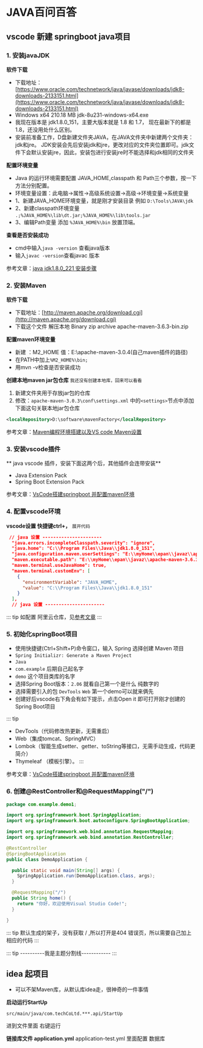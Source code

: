# JAVA百问百答

## vscode 新建 springboot java项目

### 1. 安装javaJDK

**软件下载** 
* 下载地址： [https://www.oracle.com/technetwork/java/javase/downloads/jdk8-downloads-2133151.html](https://www.oracle.com/technetwork/java/javase/downloads/jdk8-downloads-2133151.html)
* Windows x64	210.18 MB  	jdk-8u231-windows-x64.exe
* 我现在版本是 jdk1.8.0_151，主要大版本就是 1.8 和 1.7， 现在最新下的都是1.8，还没用处什么区别。
* 安装前准备工作，D盘新建文件夹JAVA，在JAVA文件夹中新建两个文件夹：jdk和jre。 JDK安装会先后安装jdk和jre，更改对应的文件夹位置即可。jdk文件下会默认安装jre，因此，安装包进行安装jre时不能选择和jdk相同的文件夹

**配置环境变量**

* Java 的运行环境需要配置 JAVA_HOME,classpath 和 Path三个参数，按一下方法分别配置。
* 环境变量设置：此电脑->属性->高级系统设置->高级->环境变量->系统变量
* 1、新建JAVA_HOME环境变量，就是刚才安装目录 例如 `D:\Tools\JAVA\jdk`
* 2、新建classpath环境变量 `.;%JAVA_HOME%\lib\dt.jar;%JAVA_HOME%\lib\tools.jar`
* 3、编辑Path变量 添加 `%JAVA_HOME%\bin` 放置顶端。

**查看是否安装成功**

* cmd中输入`java -version` 查看java版本
* 输入`javac -version`查看javac 版本

参考文章：[java jdk1.8.0_221 安装步骤](https://blog.csdn.net/u010058695/article/details/100983213)

### 2. 安装Maven

**软件下载**

* 下载地址：[http://maven.apache.org/download.cgi](http://maven.apache.org/download.cgi)
* 下载这个文件 解压本地 Binary zip archive	apache-maven-3.6.3-bin.zip

**配置maven环境变量**

* 新建 ：M2_HOME   值：E:\apache-maven-3.0.4(自己maven插件的路径)
* 在PATH中加上`%M2_HOME%\bin;`
* 用mvn -v检查是否安装成功

**创建本地maven jar包仓库** 
`我还没有创建本地库，回来可以看看`

1. 新建文件夹用于存放jar包的仓库
2. 修改：`apache-maven-3.0.3\conf\settings.xml` 中的`<settings>`节点中添加下面这句关联本地jar包仓库

```xml
<localRepository>D:\software\mavenFactory</localRepository>
```


参考文章：[Maven编程环境搭建以及VS code Maven设置](https://blog.csdn.net/jzlswc_7620255/article/details/94590020)
### 3. 安装vscode插件

** java vscode 插件，安装下面这两个后，其他插件会连带安装**

* Java Extension Pack
* Spring Boot Extension Pack

参考文章：[VsCode搭建springboot 并配置maven环境](https://blog.csdn.net/zhanaolu4821/article/details/84873312)
### 4. 配置vscode环境

**vscode设置 快捷键ctrl+，** `展开代码`
```json
 // java 设置 ----------------------
  "java.errors.incompleteClasspath.severity": "ignore",
  "java.home": "C:\\Program Files\\Java\\jdk1.8.0_151",
  "java.configuration.maven.userSettings": "E:\\myHome\\epan\\javaz\\apache-maven-3.6.3\\conf\\settings.xml",
  "maven.executable.path": "E:\\myHome\\epan\\javaz\\apache-maven-3.6.3\\bin\\mvn.cmd",
  "maven.terminal.useJavaHome": true,
  "maven.terminal.customEnv": [
    {
      "environmentVariable": "JAVA_HOME",
      "value": "C:\\Program Files\\Java\\jdk1.8.0_151"
    }
  ],
  // java 设置 ----------------------
```

::: tip
如配置 阿里云仓库，见[参考文章](https://blog.csdn.net/zhanaolu4821/article/details/84873312)
:::

### 5. 初始化springBoot项目

* 使用快捷键(Ctrl+Shift+P)命令窗口，输入 Spring 选择创建 Maven 项目
* `Spring Initializr: Generate a Maven Project`
* `Java`
* `com.example` 后期自己起名字
* `demo` 这个项目类库的名字
* 选择Spring Boot版本：`2.06` 就看自己第一个是什么 纯数字的
* 选择需要引入的包 `DevTools` `Web` 第一个demo可以就来俩先
* 创建好后vscode右下角会有如下提示，点击Open it 即可打开刚才创建的Spring Boot项目

::: tip
* DevTools（代码修改热更新，无需重启）
* Web（集成tomcat、SpringMVC）
* Lombok（智能生成setter、getter、toString等接口，无需手动生成，代码更简介）
* Thymeleaf （模板引擎）。
:::

参考文章：[VsCode搭建springboot 并配置maven环境](https://blog.csdn.net/zhanaolu4821/article/details/84873312)

### 6. 创建@RestController和@RequestMapping("/")

```java
package com.example.demo1;

import org.springframework.boot.SpringApplication;
import org.springframework.boot.autoconfigure.SpringBootApplication;

import org.springframework.web.bind.annotation.RequestMapping;
import org.springframework.web.bind.annotation.RestController;

@RestController
@SpringBootApplication
public class DemoApplication {

  public static void main(String[] args) {
    SpringApplication.run(DemoApplication.class, args);
  }

  @RequestMapping("/")
  public String home() {
    return "你好，欢迎使用Visual Studio Code!";
  }

}
```

::: tip
默认生成的架子，没有获取 / ,所以打开是404 错误页，所以需要自己加上 相应的代码
:::




::: tip 
----------我是主题分割线------------
:::
## idea 起项目

* 可以不架Maven库，从默认库idea走，很神奇的一件事情

**启动运行StartUp**
```
src/main/java/com.techCoLtd.***.api/StartUp
```
进到文件里面 右键运行

**链接库文件 application.yml**
application-test.yml 里面配置 数据库